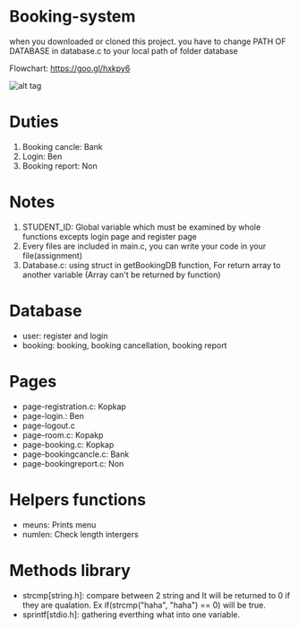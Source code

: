# Booking-system
when you downloaded or cloned this project. you have to change PATH OF DATABASE in database.c to your local path of folder database

Flowchart: https://goo.gl/hxkpy6

![alt tag](https://camo.githubusercontent.com/88d4d8f9090cb6d03e4f79b7c840ae1c06bbd7ff/68747470733a2f2f73636f6e74656e742e66626b6b352d352e666e612e666263646e2e6e65742f7433312e302d382f31343638323133325f3830303831353134363732363932335f353935353536353934353532363037323136385f6f2e6a7067)

# Duties
1. Booking cancle: Bank
2. Login: Ben
3. Booking report: Non

# Notes
1. STUDENT_ID: Global variable which must be examined by whole functions excepts login page and register page
2. Every files are included in main.c, you can write your code in your file(assignment)
3. Database.c: using struct in getBookingDB function, For return array to another variable (Array can't be returned by function)


# Database
- user: register and login
- booking: booking, booking cancellation, booking report

# Pages
- page-registration.c: Kopkap
- page-login.: Ben
- page-logout.c
- page-room.c: Kopakp
- page-booking.c: Kopkap
- page-bookingcancle.c: Bank
- page-bookingreport.c: Non

# Helpers functions
- meuns: Prints menu
- numlen: Check length intergers

# Methods library
- strcmp[string.h]: compare between 2 string and It will be returned to 0 if they are qualation. Ex if(strcmp("haha", "haha") == 0) will be true.
- sprintf[stdio.h]: gathering everthing what into one variable.
